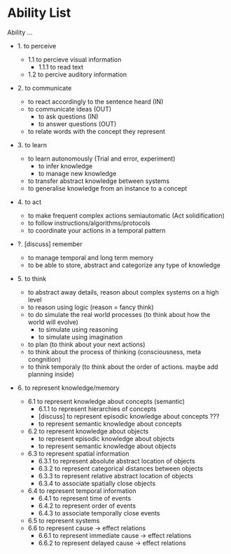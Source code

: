 <!-- 
When adding an ability, check if 
- it makes sense for a human, symbolic agent, and an LLM 
- a regular person would say that they have this ability if asked
- you are adding it in a correct place, make sure the children are extensions/specifications of the parent. Remember that this is not a tree of dependencies/components - don't add children abilties because they are required to do the parent ability. For example `ability to store produral knowledge` should not be under the `ability to act`, it is indeed required to act, but it's not an expansion of the `ability to act`.

tags:
- `explain` - please provide an example in the PR comment
- `invalid` - the entry is not formulated as an ability
- `remove` - the entry is not needed because it is invalid or unclear,it needs to be deleted or replaced

It's a good idea to reolve all the tags before merging a PR.
-->

# Ability List

Ability ...

- 1\. to perceive
  - 1.1 to percieve visual information
    - 1.1.1 to read text
  - 1.2 to percive auditory information

- 2\. to communicate
  - to react accordingly to the sentence heard (IN)
    <!-- (This can be an instruction, a question, etc.) -->
  - to communicate ideas (OUT)
    - to ask questions (IN)
    - to answer questions (OUT)
  - to relate words with the concept they represent
    <!-- This ability is crucial to truly understand any sentence -->

- 3\. to learn
  - to learn autonomously (Trial and error, experiment)
    - to infer knowledge
    - to manage new knowledge
  - to transfer abstract knowledge between systems
  - to generalise knowledge from an instance to a concept

- 4\. to act
  - to make frequent complex actions semiautomatic (Act solidification)
  - to follow instructions/algorithms/protocols
  - to coordinate your actions in a temporal pattern

- ?\. [discuss] remember
  - to manage temporal and long term memory
  - to be able to store, abstract and categorize any type of knowledge

- 5\. to think
  - to abstract away details, reason about complex systems on a high level
  <!-- - to make decisions -->
  - to reason using logic (reason = fancy think)
  - to do simulate the real world processes (to think about how the world will evolve)
    - to simulate using reasoning
    - to simulate using imagination
  - to plan (to think about your next actions)
  - to think about the process of thinking (consciousness, meta congnition)
  - to think temporaly (to think about the order of actions. maybe add planning inside)

- 6\. to represent knowledge/memory
  - 6.1 to represent knowledge about concepts (semantic)
    - 6.1.1 to represent hierarchies of concepts
    - [discuss] to represent episodic knowledge about concepts ???
    - to represent semantic knowledge about concepts
  - 6.2 to represent knowledge about objects
    - to represent episodic knowledge about objects
    - to represent semantic knowledge about objects
  - 6.3 to represent spatial information
    - 6.3.1 to represent absolute abstract location of objects
    - 6.3.2 to represent categorical distances between objects
    - 6.3.3 to represent relative abstract location of objects
    - 6.3.4 to associate spatially close objects
  - 6.4 to represent temporal information
    - 6.4.1 to represent time of events
    - 6.4.2 to represent order of events
    - 6.4.3 to associate temporally close events
  - 6.5 to represent systems
  - 6.6 to represent cause -> effect relations
    - 6.6.1 to represent immediate cause -> effect relations
    - 6.6.2 to represent delayed cause -> effect relations
